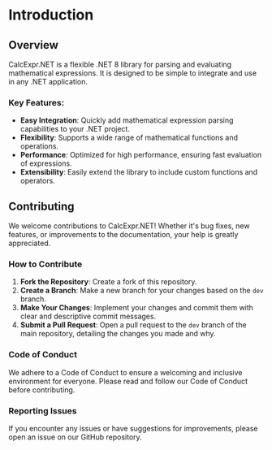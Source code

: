 # Introduction

## Overview
CalcExpr.NET is a flexible .NET 8 library for parsing and evaluating mathematical expressions. It is designed to be simple to integrate and use in any .NET application.

### Key Features:
- **Easy Integration**: Quickly add mathematical expression parsing capabilities to your .NET project.
- **Flexibility**: Supports a wide range of mathematical functions and operations.
- **Performance**: Optimized for high performance, ensuring fast evaluation of expressions.
- **Extensibility**: Easily extend the library to include custom functions and operators.

## Contributing
We welcome contributions to CalcExpr.NET! Whether it's bug fixes, new features, or improvements to the documentation, your help is greatly appreciated.

### How to Contribute
1. **Fork the Repository**: Create a fork of this repository.
1. **Create a Branch**: Make a new branch for your changes based on the `dev` branch.
1. **Make Your Changes**: Implement your changes and commit them with clear and descriptive commit messages.
1. **Submit a Pull Request**: Open a pull request to the `dev` branch of the main repository, detailing the changes you made and why.

### Code of Conduct
We adhere to a Code of Conduct to ensure a welcoming and inclusive environment for everyone. Please read and follow our Code of Conduct before contributing.

### Reporting Issues
If you encounter any issues or have suggestions for improvements, please open an issue on our GitHub repository.